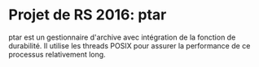 # Projet de RS 2016: ptar
ptar est un gestionnaire d'archive avec intégration de la fonction de durabilité.
Il utilise les threads POSIX pour assurer la performance de ce processus relativement long.
